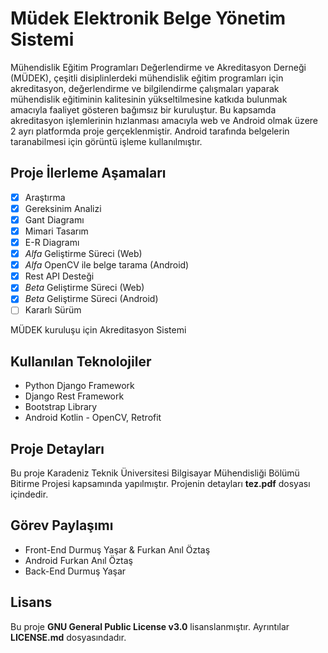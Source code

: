 # Müdek Elektronik Belge Yönetim Sistemi

Mühendislik Eğitim Programları Değerlendirme ve Akreditasyon Derneği (MÜDEK), çeşitli disiplinlerdeki mühendislik eğitim programları için akreditasyon, değerlendirme ve bilgilendirme çalışmaları yaparak mühendislik eğitiminin kalitesinin yükseltilmesine katkıda bulunmak amacıyla faaliyet gösteren bağımsız bir kuruluştur. Bu kapsamda akreditasyon işlemlerinin hızlanması amacıyla web ve Android olmak üzere 2 ayrı platformda proje gerçeklenmiştir. Android tarafında belgelerin taranabilmesi için görüntü işleme kullanılmıştır.

## Proje İlerleme Aşamaları

- [x] Araştırma
- [x] Gereksinim Analizi
- [x] Gant Diagramı
- [x] Mimari Tasarım
- [x] E-R Diagramı
- [x] *Alfa* Geliştirme Süreci (Web)
- [x] *Alfa* OpenCV ile belge tarama (Android)
- [x] Rest API Desteği
- [x] *Beta* Geliştirme Süreci (Web)
- [x] *Beta* Geliştirme Süreci (Android)
- [ ] Kararlı Sürüm

MÜDEK kuruluşu için Akreditasyon Sistemi

## Kullanılan Teknolojiler

* Python Django Framework
* Django Rest Framework
* Bootstrap Library
* Android Kotlin - OpenCV, Retrofit

## Proje Detayları

Bu proje Karadeniz Teknik Üniversitesi Bilgisayar Mühendisliği Bölümü Bitirme Projesi kapsamında yapılmıştır. Projenin detayları **tez.pdf** dosyası içindedir.

## Görev Paylaşımı

* Front-End Durmuş Yaşar & Furkan Anıl Öztaş
* Android Furkan Anıl Öztaş
* Back-End Durmuş Yaşar

## Lisans

Bu proje **GNU General Public License v3.0** lisanslanmıştır. Ayrıntılar **LICENSE.md** dosyasındadır.
